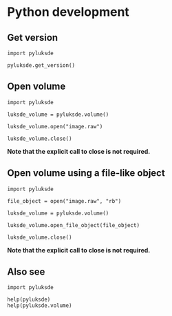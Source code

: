 # Python development

## Get version
```
import pyluksde

pyluksde.get_version()
```

## Open volume
```
import pyluksde

luksde_volume = pyluksde.volume()

luksde_volume.open("image.raw")

luksde_volume.close()
```

**Note that the explicit call to close is not required.**

## Open volume using a file-like object
```
import pyluksde

file_object = open("image.raw", "rb")

luksde_volume = pyluksde.volume()

luksde_volume.open_file_object(file_object)

luksde_volume.close()
```

**Note that the explicit call to close is not required.**

## Also see
```
import pyluksde

help(pyluksde)
help(pyluksde.volume)
```

